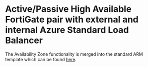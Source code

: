 # Active/Passive High Available FortiGate pair with external and internal Azure Standard Load Balancer

The Availability Zone functionality is merged into the standard ARM template which can be found [here](/../../blob/main/FortiGate/Active-Passive-ELB-ILB/README.md).
